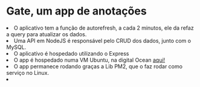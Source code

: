 <h1> Gate, um app de anotações</h1>
<li>O aplicativo tem a função de autorefresh, a cada 2 minutos, ele da refaz a query para atualizar os dados.</li>
<li>Uma API em NodeJS é responsável pelo CRUD dos dados, junto com o MySQL.</li>
<li>O aplicativo é hospedado utilizando o Express</li>
<li>O app é hospedado numa VM Ubuntu, na digital Ocean <a href="http://68.183.98.208/cadtodo">aqui!</a></li>
<li>O app permanece rodando graças a Lib PM2, que o faz rodar como serviço no Linux.</li>
<li> </li>
